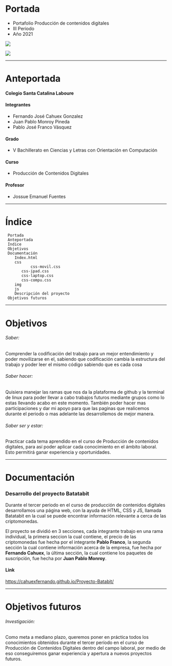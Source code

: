 # Portada

- Portafolio Producción de contenidos digitales
- III Periodo
- Año 2021




![](https://static.wixstatic.com/media/d1b317_4114e1fd9f0d4d85a17f9a1ed58be4aa~mv2.png)

![](https://adepa.org.ar/wp-content/uploads/2020/09/contenidos.png)

------------

# Anteportada
#### Colegio Santa Catalina Laboure

#### Integrantes
- Fernando José Cahuex Gonzalez
- Juan Pablo Monroy Pineda
- Pablo José Franco Vásquez

#### Grado
- V Bachillerato en Ciencias y Letras con Orientación en Computación

#### Curso
- Producción de Contenidos Digitales

#### Profesor
- Jossue Emanuel Fuentes

------------

# Índice
	 Portada
	 Anteportada
	 Índice
	 Objetivos
	 Documentación
	 	Index.html
		css
	           css-movil.css
		   css-ipad.css
		   css-laptop.css
		   css-compu.css
		img
		js
		Descripción del proyecto
	 Objetivos futuros
		
------------

# Objetivos
###### Saber:
Comprender la codificación del trabajo para un mejor entendimiento y poder movilizarse en el, sabiendo que codificación cambia la estructura del trabajo y poder leer el mismo código sabiendo que es cada cosa
###### Saber hacer:
Quisiera manejar las ramas que nos da la plataforma de github y la terminal de linux para poder llevar a cabo trabajos futuros mediante grupos como lo estas llevando acabo en este momento. También poder hacer mas participaciones y dar mi apoyo para que las paginas que realicemos durante el periodo o mas adelante las desarrollemos de mejor manera.
###### Saber ser y estar: 
Practicar cada tema aprendido en el curso de Producción de contenidos digitales, para así poder aplicar cada conocimiento en el ámbito laboral. Esto permitirá ganar experiencia y oportunidades.

------------

# Documentación
### Desarrollo del proyecto Batatabit
Durante el tercer periodo en el curso de producción de contenidos digitales desarrollamos una página web, con la ayuda de HTML, CSS y JS, llamada Batatabit en la cual se puede encontrar información relevante a cerca de las criptomonedas.

El proyecto se dividió en 3 secciones, cada integrante trabajo en una rama individual, la primera seccion la cual contiene, el precio de las criptomonedas fue hecha por el integrante **Pablo Franco**, la segunda sección la cual contiene información acerca de la empresa, fue hecha por **Fernando Cahuex**, la última sección, la cual contiene los paquetes de suscripción, fue hecha por **Juan Pablo Monroy**.
#### Link
https://cahuexfernando.github.io/Proyecto-Batabit/

------------

# Objetivos futuros
###### Investigación:
Como meta a mediano plazo, queremos poner en práctica todos los conocimientos obtenidos durante el tercer período en el curso de Producción de Contenidos Digitales dentro del campo laboral, por medio de eso conseguiremos ganar experiencia y apertura a nuevos proyectos futuros.

